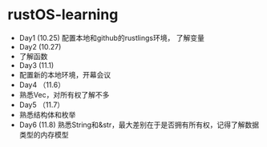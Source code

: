 # rustOS-learning
- Day1 (10.25)
  配置本地和github的rustlings环境，
  了解变量
- Day2 (10.27)
- 了解函数
- Day3 (11.1)
- 配置新的本地环境，开幕会议
- Day4 （11.6）
- 熟悉Vec，对所有权了解不多
- Day5 （11.7）
- 熟悉结构体和枚举
- Day6 (11.8)
  熟悉String和&str，最大差别在于是否拥有所有权，记得了解数据类型的内存模型

  


 